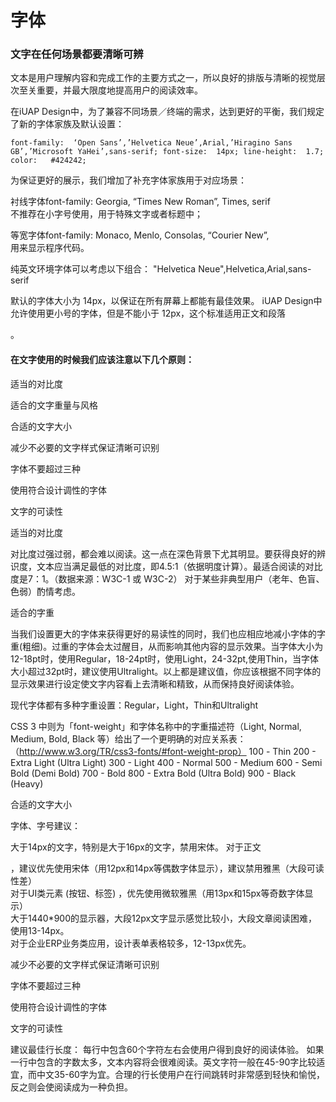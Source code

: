 # 字体

### 文字在任何场景都要清晰可辨



文本是用户理解内容和完成工作的主要方式之一，所以良好的排版与清晰的视觉层次至关重要，并最大限度地提高用户的阅读效率。

在iUAP Design中，为了兼容不同场景／终端的需求，达到更好的平衡，我们规定了新的字体家族及默认设置：

`font-family:  ‘Open Sans’,’Helvetica Neue’,Arial,’Hiragino Sans GB’,’Microsoft YaHei’,sans-serif;
font-size:  14px;
line-height:  1.7;
color:   #424242;`

为保证更好的展示，我们增加了补充字体家族用于对应场景：

衬线字体font-family: Georgia, “Times New Roman”, Times, serif    
不推荐在小字号使用，用于特殊文字或者标题中；

等宽字体font-family: Monaco, Menlo, Consolas, “Courier New”,     
用来显示程序代码。

纯英文环境字体可以考虑以下组合：
"Helvetica Neue",Helvetica,Arial,sans-serif

默认的字体大小为 14px，以保证在所有屏幕上都能有最佳效果。
iUAP Design中允许使用更小号的字体，但是不能小于 12px，这个标准适用正文和段落<body> <p>。
	
 

#### 在文字使用的时候我们应该注意以下几个原则：

适当的对比度

适合的文字重量与风格

合适的文字大小

减少不必要的文字样式保证清晰可识别

字体不要超过三种

使用符合设计调性的字体

文字的可读性


适当的对比度

对比度过强过弱，都会难以阅读。这一点在深色背景下尤其明显。要获得良好的辨识度，文本应当满足最低的对比度，即4.5:1（依据明度计算）。最适合阅读的对比度是7：1。（数据来源：W3C-1  或 W3C-2）
对于某些非典型用户（老年、色盲、色弱）酌情考虑。


适合的字重

当我们设置更大的字体来获得更好的易读性的同时，我们也应相应地减小字体的字重(粗细)。过重的字体会太过醒目，从而影响其他内容的显示效果。当字体大小为12-18pt时，使用Regular，18-24pt时，使用Light，24-32pt,使用Thin，当字体大小超过32pt时，建议使用Ultralight。以上都是建议值，你应该根据不同字体的显示效果进行设定使文字内容看上去清晰和精致，从而保持良好阅读体验。

现代字体都有多种字重设置：Regular，Light，Thin和Ultralight


CSS 3 中则为「font-weight」和字体名称中的字重描述符（Light, Normal, Medium, Bold, Black 等）给出了一个更明确的对应关系表：（http://www.w3.org/TR/css3-fonts/#font-weight-prop）
100 - Thin
200 - Extra Light (Ultra Light)
300 - Light
400 - Normal
500 - Medium
600 - Semi Bold (Demi Bold)
700 - Bold
800 - Extra Bold (Ultra Bold)
900 - Black (Heavy)


合适的文字大小

字体、字号建议：

大于14px的文字，特别是大于16px的文字，禁用宋体。
对于正文<p>，建议优先使用宋体（用12px和14px等偶数字体显示），建议禁用雅黑（大段可读性差）	
对于UI类元素 (按钮、标签) ，优先使用微软雅黑（用13px和15px等奇数字体显示）	
大于1440*900的显示器，大段12px文字显示感觉比较小，大段文章阅读困难，使用13-14px。	
对于企业ERP业务类应用，设计表单表格较多，12-13px优先。	

减少不必要的文字样式保证清晰可识别



字体不要超过三种



使用符合设计调性的字体



文字的可读性

建议最佳行长度：
每行中包含60个字符左右会使用户得到良好的阅读体验。
如果一行中包含的字数太多，文本内容将会很难阅读。英文字符一般在45-90字比较适宜，而中文35-60字为宜。合理的行长使用户在行间跳转时非常感到轻快和愉悦，反之则会使阅读成为一种负担。